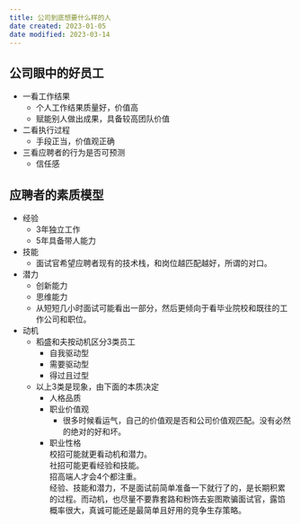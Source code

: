 ```yaml
---
title: 公司到底想要什么样的人
date created: 2023-01-05
date modified: 2023-03-14
---
```


## 公司眼中的好员工

- 一看工作结果
	- 个人工作结果质量好，价值高
	- 赋能别人做出成果，具备较高团队价值
- 二看执行过程
	- 手段正当，价值观正确
- 三看应聘者的行为是否可预测
	- 信任感

## 应聘者的素质模型

- 经验
	- 3年独立工作
	- 5年具备带人能力
- 技能
	- 面试官希望应聘者现有的技术栈，和岗位越匹配越好，所谓的对口。
- 潜力
	- 创新能力
	- 思维能力
	- 从短短几小时面试可能看出一部分，然后更倾向于看毕业院校和既往的工作公司和职位。
- 动机
	- 稻盛和夫按动机区分3类员工
		- 自我驱动型
		- 需要驱动型
		- 得过且过型
	- 以上3类是现象，由下面的本质决定
		- 人格品质
		- 职业价值观
			- 很多时候看运气，自己的价值观是否和公司价值观匹配。没有必然的绝对的好和坏。
		- 职业性格  
校招可能就更看动机和潜力。  
社招可能更看经验和技能。  
招高端人才会4个都注重。  
经验、技能和潜力，不是面试前简单准备一下就行了的，是长期积累的过程。而动机，也尽量不要靠套路和粉饰去妄图欺骗面试官，露馅概率很大，真诚可能还是最简单且好用的竞争生存策略。
